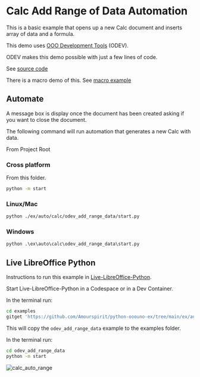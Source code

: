 # Calc Add Range of Data Automation

This is a basic example that opens up a new Calc document and inserts array of data and a formula.

This demo uses [OOO Development Tools](https://python-ooo-dev-tools.readthedocs.io/en/latest/) (ODEV).

ODEV makes this demo possible with just a few lines of code.

See [source code](./start.py)

There is a macro demo of this. See [macro example](../../../calc/odev_add_range_data)

## Automate

A message box is display once the document has been created asking if you want to close the document.

The following command will run automation that generates a new Calc with data.

From Project Root

### Cross platform

From this folder.

```sh
python -m start
```

### Linux/Mac

```sh
python ./ex/auto/calc/odev_add_range_data/start.py
```

### Windows

```ps
python .\ex\auto\calc\odev_add_range_data\start.py
```

## Live LibreOffice Python

Instructions to run this example in [Live-LibreOffice-Python](https://github.com/Amourspirit/live-libreoffice-python).

Start Live-LibreOffice-Python in a Codespace or in a Dev Container.

In the terminal run:

```bash
cd examples
gitget 'https://github.com/Amourspirit/python-ooouno-ex/tree/main/ex/auto/calc/odev_add_range_data'
```

This will copy the `odev_add_range_data` example to the examples folder.

In the terminal run:

```bash
cd odev_add_range_data
python -m start
```

![calc_auto_range](https://user-images.githubusercontent.com/4193389/173204609-e6ed10f0-55df-486e-8c93-3b40e705bbe6.png)
